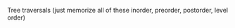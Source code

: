                                                                                       Tree traversals (just memorize all of these inorder, preorder, postorder, level order)